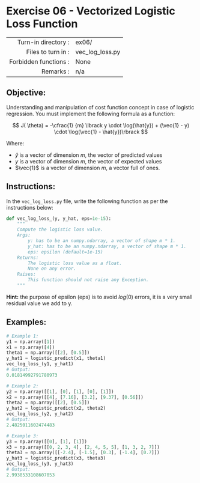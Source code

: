 # Exercise 06 - Vectorized Logistic Loss Function

|                         |                         |
| -----------------------:| ----------------------- |
|   Turn-in directory :   |  ex06/                  |
|   Files to turn in :    |  vec_log_loss.py        |
|   Forbidden functions : |  None                   |
|   Remarks :             |  n/a                    |

## Objective:
Understanding and manipulation of cost function concept in case of logistic regression.
You must implement the following formula as a function:  

$$
J( \theta) = -\cfrac{1} {m} \lbrack y \cdot \log(\hat{y}) + (\vec{1} - y) \cdot \log(\vec{1} - \hat{y})\rbrack
$$

Where:
- $\hat{y}$ is a vector of dimension $m$, the vector of predicted values
- $y$ is a vector of dimension $m$, the vector of expected values
- $\vec{1}$ is a vector of dimension $m$, a vector full of ones.


## Instructions:
In the `vec_log_loss.py` file, write the following function as per the instructions below: 
```python
def vec_log_loss_(y, y_hat, eps=1e-15):
    """
    Compute the logistic loss value.
    Args:
        y: has to be an numpy.ndarray, a vector of shape m * 1.
        y_hat: has to be an numpy.ndarray, a vector of shape m * 1.
        eps: epsilon (default=1e-15)
    Returns:
        The logistic loss value as a float.
        None on any error.
    Raises:
        This function should not raise any Exception.
    """
```

**Hint:** the purpose of epsilon (eps) is to avoid $log(0)$ errors, it is a very small residual value we add to y.

## Examples:
```python
# Example 1:
y1 = np.array([1])
x1 = np.array([4])
theta1 = np.array([[2], [0.5]])
y_hat1 = logistic_predict(x1, theta1)
vec_log_loss_(y1, y_hat1)
# Output:
0.01814992791780973

# Example 2:
y2 = np.array([[1], [0], [1], [0], [1]])
x2 = np.array([[4], [7.16], [3.2], [9.37], [0.56]])
theta2 = np.array([[2], [0.5]])
y_hat2 = logistic_predict(x2, theta2)
vec_log_loss_(y2, y_hat2)
# Output:
2.4825011602474483

# Example 3:
y3 = np.array([[0], [1], [1]])
x3 = np.array([[0, 2, 3, 4], [2, 4, 5, 5], [1, 3, 2, 7]])
theta3 = np.array([[-2.4], [-1.5], [0.3], [-1.4], [0.7]])
y_hat3 = logistic_predict(x3, theta3)
vec_log_loss_(y3, y_hat3)
# Output:
2.9938533108607053
```
